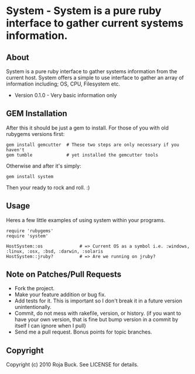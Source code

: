 # System - System is a pure ruby interface to gather current systems information. #

## About ##

System is a pure ruby interface to gather systems information from the current host. System offers a simple to use interface to gather an array of information including; OS, CPU, Filesystem etc.

* Version 0.1.0 - Very basic information only

## GEM Installation ##

After this it should be just a gem to install. For those of you with old rubygems versions first:

    gem install gemcutter  # These two steps are only necessary if you haven't
    gem tumble             # yet installed the gemcutter tools

Otherwise and after it's simply:

	gem install system

Then your ready to rock and roll. :)

## Usage ##

Heres a few little examples of using system within your programs.

    require 'rubygems'
    require 'system'

    HostSystem::os              # => Current OS as a symbol i.e. :windows, :linux, :osx, :bsd, :darwin, :solaris
    HostSystem::jruby?          # => Are we running on jruby?

## Note on Patches/Pull Requests ##

* Fork the project.
* Make your feature addition or bug fix.
* Add tests for it. This is important so I don't break it in a
  future version unintentionally.
* Commit, do not mess with rakefile, version, or history.
  (if you want to have your own version, that is fine but bump version in a commit by itself I can ignore when I pull)
* Send me a pull request. Bonus points for topic branches.

## Copyright ##

Copyright (c) 2010 Roja Buck. See LICENSE for details.

